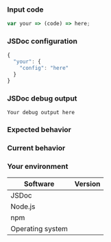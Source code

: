 <!-- Provide a general summary of the issue in the title above. -->

### Input code

<!-- If you're describing a bug, provide sample code that reproduces your issue. -->

```js
var your => (code) => here;
```

### JSDoc configuration

<!-- If you're describing a bug, provide the contents of your JSDoc config file, if any. -->

```js
{
  "your": {
  	"config": "here"
  }
}
```

### JSDoc debug output

<!-- If you're describing a bug, provide the output from running JSDoc with the `--debug` flag. -->

```
Your debug output here
```

### Expected behavior

<!-- If you're describing a bug, tell us what should happen. -->
<!-- If you're suggesting a change or improvement, tell us how it should work. -->

### Current behavior

<!-- If you're describing a bug, tell us what happens instead of the expected behavior. -->
<!-- If you're suggesting a change/improvement, explain the difference from the current behavior. -->

### Your environment

| Software         | Version
| ---------------- | -------
| JSDoc            |
| Node.js          |
| npm              |
| Operating system |
